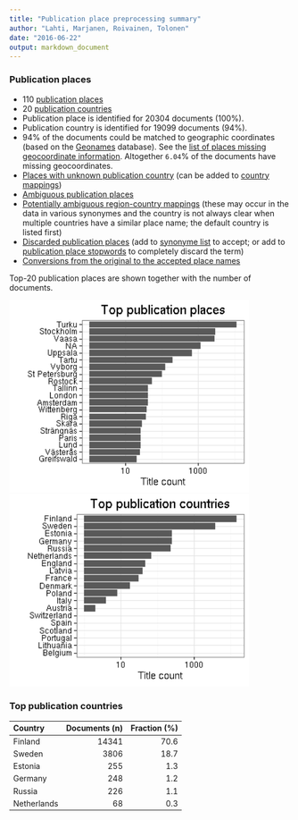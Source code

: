 ```yaml
---
title: "Publication place preprocessing summary"
author: "Lahti, Marjanen, Roivainen, Tolonen"
date: "2016-06-22"
output: markdown_document
---
```


### Publication places

 * 110 [publication places](output.tables/publication_place_accepted.csv)
 * 20 [publication countries](output.tables/country_accepted.csv) 
 * Publication place is identified for 20304 documents (100%). 
 * Publication country is identified for 19099 documents (94%).
 * 94% of the documents could be matched to geographic coordinates (based on the [Geonames](http://download.geonames.org/export/dump/) database). See the [list of places missing geocoordinate information](output.tables/absentgeocoordinates.csv). Altogether ``6.04``% of the documents have missing geocoordinates.
 * [Places with unknown publication country](output.tables/publication_place_missingcountry.csv) (can be added to [country mappings](https://github.com/rOpenGov/bibliographica/blob/master/inst/extdata/reg2country.csv))
 * [Ambiguous publication places](output.tables/publication_place_ambiguous.csv)
 * [Potentially ambiguous region-country mappings](output.tables/publication_country_ambiguous.csv) (these may occur in the data in various synonymes and the country is not always clear when multiple countries have a similar place name; the default country is listed first)
 * [Discarded publication places](output.tables/publication_place_discarded.csv) (add to [synonyme list](https://github.com/rOpenGov/bibliographica/blob/master/inst/extdata/PublicationPlaceSynonymes.csv) to accept; or add to [publication place stopwords](https://github.com/rOpenGov/bibliographica/blob/master/inst/extdata/stopwords_for_place.csv) to completely discard the term)
 * [Conversions from the original to the accepted place names](output.tables/publication_place_conversion_nontrivial.csv)

Top-20 publication places are shown together with the number of documents.

<img src="figure/summaryplace-1.png" title="plot of chunk summaryplace" alt="plot of chunk summaryplace" width="430px" /><img src="figure/summaryplace-2.png" title="plot of chunk summaryplace" alt="plot of chunk summaryplace" width="430px" />


### Top publication countries	


|Country     | Documents (n)| Fraction (%)|
|:-----------|-------------:|------------:|
|Finland     |         14341|         70.6|
|Sweden      |          3806|         18.7|
|Estonia     |           255|          1.3|
|Germany     |           248|          1.2|
|Russia      |           226|          1.1|
|Netherlands |            68|          0.3|

